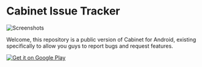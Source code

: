 # Cabinet Issue Tracker

![Screenshots](https://raw.githubusercontent.com/afollestad/cabinet-issue-tracker/master/art/cabinet1.png)

Welcome, this repository is a public version of Cabinet for Android, existing specifically to allow you guys to report bugs and request features.

<a href="https://play.google.com/store/apps/details?id=com.afollestad.cabinet">
  <img alt="Get it on Google Play"
       src="https://developer.android.com/images/brand/en_generic_rgb_wo_60.png" />
</a>